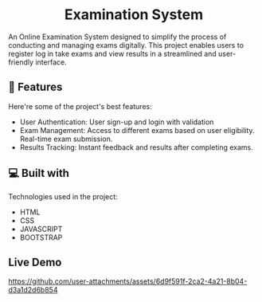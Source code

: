 <h1 align="center" id="title">Examination System</h1>

<p id="description">An Online Examination System designed to simplify the process of conducting and managing exams digitally. This project enables users to register log in take exams and view results in a streamlined and user-friendly interface.</p>

<h2>🧐 Features</h2>

Here're some of the project's best features:

- User Authentication: User sign-up and login with validation
- Exam Management: Access to different exams based on user eligibility. Real-time exam submission.
- Results Tracking: Instant feedback and results after completing exams.

<h2>💻 Built with</h2>

Technologies used in the project:

- HTML
- CSS
- JAVASCRIPT
- BOOTSTRAP

<h2> Live Demo </h2>

https://github.com/user-attachments/assets/6d9f591f-2ca2-4a21-8b04-d3a1d2d6b854


